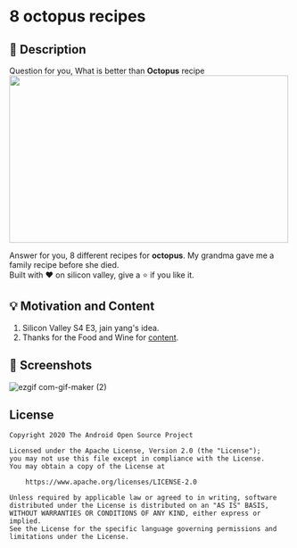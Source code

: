 # 8 octopus recipes

## :scroll: Description
Question for you, What is better than **Octopus** recipe \
<img src="https://user-images.githubusercontent.com/48018942/109854075-9efb7280-7c7c-11eb-9417-001dae9a4403.jpg" height="300" width="500" /> 

Answer for you, 8 different recipes for **octopus**. My grandma gave me a family recipe before she died. \
Built with ❤ on silicon valley, give a ⭐ if you like it.


## :bulb: Motivation and Content
1) Silicon Valley S4 E3, jain yang's idea.
1) Thanks for the Food and Wine for [content](https://www.foodandwine.com/cooking-techniques/7-best-recipes-octopus).


## :camera_flash: Screenshots
<!-- You can add more screenshots here if you like -->

![ezgif com-gif-maker (2)](https://user-images.githubusercontent.com/48018942/109858506-ecc6a980-7c81-11eb-9353-ff51317b7ff6.gif)



## License
```
Copyright 2020 The Android Open Source Project

Licensed under the Apache License, Version 2.0 (the "License");
you may not use this file except in compliance with the License.
You may obtain a copy of the License at

    https://www.apache.org/licenses/LICENSE-2.0

Unless required by applicable law or agreed to in writing, software
distributed under the License is distributed on an "AS IS" BASIS,
WITHOUT WARRANTIES OR CONDITIONS OF ANY KIND, either express or implied.
See the License for the specific language governing permissions and
limitations under the License.
```
